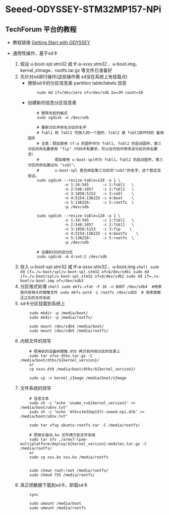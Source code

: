 # Seeed-ODYSSEY-STM32MP157-NPi

## TechForum 平台的教程
* 教程链接
    [Getting Start with ODYSSEY](https://forum.digikey.com/t/debian-getting-started-with-the-odyssey-stm32mp157c/12838#ODYSSEY-STM32MP157C-Availability)

* 通用性操作，基于sd卡
    1. 假设 u-boot-spl.stm32 或 tf-a-xxxx.stm32 、u-boot.img、kernel_zImage、rootfs.tar.gz 等文件已准备好
    2. 先针对sd进行操作(这些操作需 sd没在系统上有挂载点)
        + 擦除sd卡的分区信息表 partition table/labels 信息
            ```shell
                sudo dd if=/dev/zero of=/dev/sdb bs=1M count=10
            ```
        + 创建新的信息分区信息表
            ```shell
                # 擦除先前的格式
                sudo sgdisk -o /dev/sdb

                # 重新分区并命名分区的名字
                # fsbl1 和 fsbl2 可放入同一个固件，fsbl2 是 fsbl1损坏时的 备用固件
                # 注意：假如使用 tf-a 的固件作为 fsbl1, fsbl2 的启动固件，第三分区的命名要使用 "fip"（代码中有要求，可以在代码中修改该分区的命名要求）
                #       假如使用 u-boot-spl作为 fsbl1，fsbl2 的启动固件，第三分区的命名建议叫 "ssbl"。
                #       u-boot-spl 是否绑定第三分区的"ssbl"的名字，这个暂还没验证。
                sudo sgdisk --resize-table=128 -a 1 \
                            -n 1:34:545      -c 1:fsbl1   \
                            -n 2:546:1057    -c 2:fsbl2   \
                            -n 3:1058:5153   -c 3:ssbl    \
                            -n 4:5154:136225 -c 4:boot    \
                            -n 5:136226:     -c 5:rootfs  \
                            -p /dev/sdb

                sudo sgdisk --resize-table=128 -a 1 \
                            -n 1:34:545      -c 1:fsbl1   \
                            -n 2:546:1057    -c 2:fsbl2   \
                            -n 3:1058:5153   -c 3:fip    \
                            -n 4:5154:136225 -c 4:bootfs    \
                            -n 5:136226:     -c 5:rootfs  \
                            -p /dev/sdb

                # 设置BIOS的旧分区
                sudo sgdisk -A 4:set:2 /dev/sdb
            ```
    3. 存入 u-boot-spl.stm32 或 tf-a-xxxx.stm32 、u-boot.img
            ```shell
                sudo dd if=./u-boot/spl/u-boot-spl.stm32 of=$/dev/sdb1
                sudo dd if=./u-boot/spl/u-boot-spl.stm32 of=$/dev/sdb2
                sudo dd if=./u-boot/u-boot.img of=/dev/sdb3
            ```
    4. 分区格式处理
            ```shell
                sudo mkfs.vfat -F 16 -n BOOT /dev/sdb4  #用来放内核相关的镜像文件
                sudo mkfs.ext4 -L rootfs /dev/sdb5  # 用来放解压之后的文件系统
            ```
    5. sd卡分区挂载到系统上
        ```
            sudo mkdir -p /media/boot/
            sudo mkdir -p /media/rootfs/
            
            sudo mount /dev/sdb4 /media/boot/
            sudo mount /dev/sdb5 /media/rootfs/
        ```
    6. 内核文件的烧写
        ```shell
            # 把用到的设备树镜像.dtb 拷贝到内核分区的目录上
            sudo tar xfvo dtbs.tar.gz -C /media/boot/dtbs/${kernel_version}/
            or
            cp xxxx.dtb /media/boot/dtbs/${kernel_version}/

            sudo cp -v kernel_zImage /media/boot/zImage
        ```
    7. 文件系统的烧写
        ```shell
            # 信息文本
            sudo sh -c "echo 'uname_r=${kernel_version}' >> /media/boot/uEnv.txt"
            sudo sh -c "echo 'dtb=stm32mp157c-seeed-npi.dtb' >> /media/boot/uEnv.txt"

            sudo tar xfvp ubuntu-rootfs.tar -C /media/rootfs/

            # 把相关驱动.ko 文件拷贝到文件系统
            sudo tar xfv ./armv7-lpae-multiplatform/deploy/${kernel_version}-modules.tar.gz -C /media/rootfs/
            or
            sudo cp xxx.ko xxx.ko /media/rootfs


            sudo chown root:root /media/rootfs/
            sudo chmod 755 /media/rootfs/
        ```
    8. 真正把数据下载到sd卡，卸载sd卡
        ```
            sync

            sudo umount /media/boot
            sudo umount /media/rootfs
        ```

